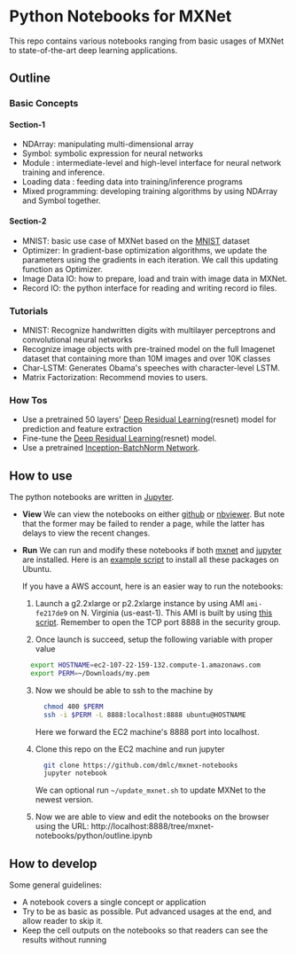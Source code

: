 # Python Notebooks for MXNet

This repo contains various notebooks ranging from basic usages of MXNet to
state-of-the-art deep learning applications.

## Outline

### Basic Concepts

#### Section-1

* NDArray: manipulating multi-dimensional array
* Symbol: symbolic expression for neural networks
* Module : intermediate-level and high-level interface for neural network training and inference.
* Loading data : feeding data into training/inference programs
* Mixed programming: developing training algorithms by using NDArray and Symbol together.

#### Section-2
* MNIST: basic use case of MXNet based on the [MNIST](http://yann.lecun.com/exdb/mnist/) dataset
* Optimizer: In gradient-base optimization algorithms, we update the parameters using the gradients in each iteration. We call this updating function as Optimizer.
* Image Data IO: how to prepare, load and train with image data in MXNet.
* Record IO: the python interface for reading and writing record io files.


### Tutorials

*  MNIST: Recognize handwritten digits with multilayer perceptrons and convolutional neural networks
* Recognize image objects with pre-trained model on the full Imagenet dataset that containing more than 10M images and over 10K classes
*  Char-LSTM: Generates Obama's speeches with character-level LSTM.
* Matrix Factorization: Recommend movies to users.


### How Tos
* Use a pretrained 50 layers' [Deep Residual Learning](https://arxiv.org/abs/1512.03385)(resnet) model for prediction and feature extraction
* Fine-tune the [Deep Residual Learning](https://arxiv.org/abs/1512.03385)(resnet) model.
* Use a pretrained [Inception-BatchNorm Network](https://arxiv.org/abs/1502.03167).


## How to use

The python notebooks are written in [Jupyter](http://jupyter.org/).

- **View** We can view the notebooks on either
  [github](https://github.com/dmlc/mxnet-notebooks/blob/master/python/outline.ipynb)
  or
  [nbviewer](http://nbviewer.jupyter.org/github/dmlc/mxnet-notebooks/blob/master/python/outline.ipynb). But
  note that the former may be failed to render a page, while the latter has
  delays to view the recent changes.

- **Run** We can run and modify these notebooks if both [mxnet](http://mxnet.io/get_started/index.html#setup-and-installation) and [jupyter](http://jupyter.org/) are
  installed. Here is an [example script](https://gist.github.com/mli/b64322f446b2043e3350ddcbfa5957be) to install all these packages on Ubuntu.

  If you have a AWS account, here is an easier way to run the notebooks:

  1.  Launch a g2.2xlarge or p2.2xlarge instance by using AMI `ami-fe217de9` on N. Virginia (us-east-1). This AMI is built by using  [this script](https://gist.github.com/mli/b64322f446b2043e3350ddcbfa5957be). Remember to open the TCP port 8888 in the security group.

  2.  Once launch is succeed, setup the following variable with proper value

    ```bash
      export HOSTNAME=ec2-107-22-159-132.compute-1.amazonaws.com
      export PERM=~/Downloads/my.pem
    ```

   3. Now we should be able to ssh to the machine by

      ```bash
        chmod 400 $PERM
        ssh -i $PERM -L 8888:localhost:8888 ubuntu@HOSTNAME
      ```

      Here we forward the EC2 machine's 8888 port into localhost.

   4. Clone this repo on the EC2 machine and run jupyter

      ```bash
        git clone https://github.com/dmlc/mxnet-notebooks
        jupyter notebook
      ```
   	  We can optional run `~/update_mxnet.sh` to update MXNet to the newest version.

   5. Now we are able to view and edit the notebooks on the browser using the URL: http://localhost:8888/tree/mxnet-notebooks/python/outline.ipynb


## How to develop

Some general guidelines:

- A notebook covers a single concept or application
- Try to be as basic as possible. Put advanced usages at the end, and allow reader to skip it.
- Keep the cell outputs on the notebooks so that readers can see the results without running
